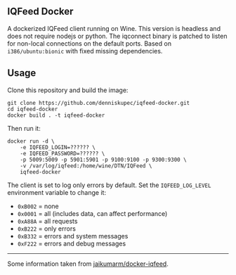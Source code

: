 ## IQFeed Docker

A dockerized IQFeed client running on Wine. This version is headless and does not require nodejs or python. The iqconnect binary is patched to listen for non-local connections on the default ports. Based on `i386/ubuntu:bionic` with fixed missing dependencies.

Usage  
-----
Clone this repository and build the image:
```
git clone https://github.com/denniskupec/iqfeed-docker.git
cd iqfeed-docker
docker build . -t iqfeed-docker
```
Then run it:
```
docker run -d \
    -e IQFEED_LOGIN=?????? \
    -e IQFEED_PASSWORD=?????? \
    -p 5009:5009 -p 5901:5901 -p 9100:9100 -p 9300:9300 \
    -v /var/log/iqfeed:/home/wine/DTN/IQFeed \
    iqfeed-docker
```

The client is set to log only errors by default.
Set the `IQFEED_LOG_LEVEL` environment variable to change it:
- `0xB002` = none
- `0x0001` = all (includes data, can affect performance)
- `0xA88A` = all requests
- `0xB222` = only errors
- `0xB332` = errors and system messages
- `0xF222` = errors and debug messages
-----
Some information taken from [jaikumarm/docker-iqfeed](https://github.com/jaikumarm/docker-iqfeed).
